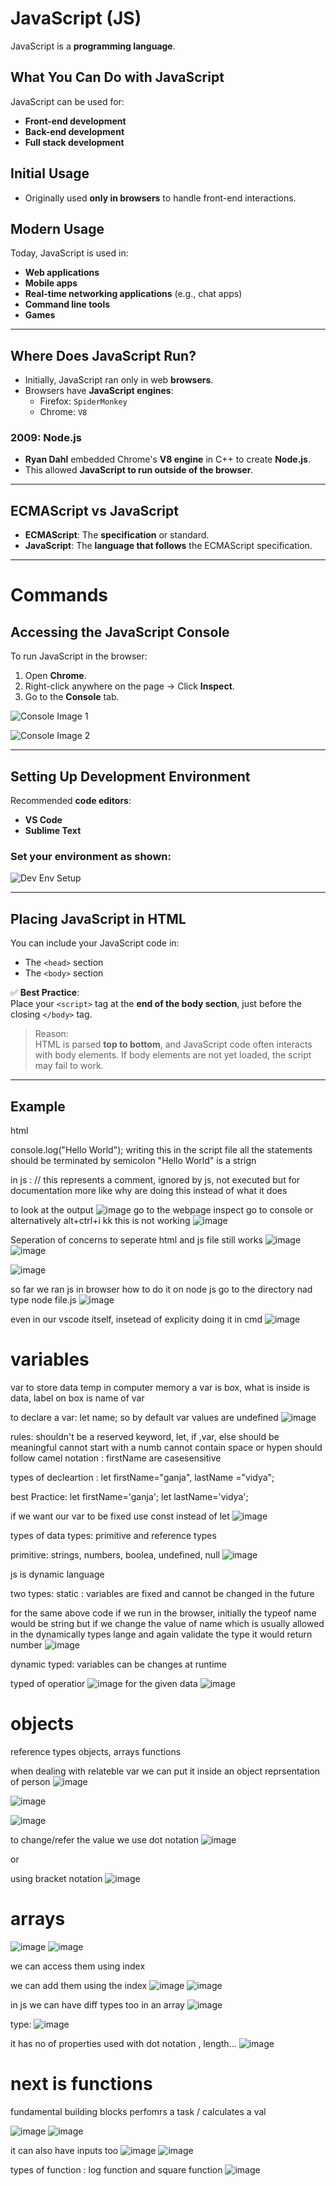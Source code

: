 # JavaScript (JS)

JavaScript is a **programming language**.

## What You Can Do with JavaScript

JavaScript can be used for:
- **Front-end development**
- **Back-end development**
- **Full stack development**

## Initial Usage

- Originally used **only in browsers** to handle front-end interactions.

## Modern Usage

Today, JavaScript is used in:
- **Web applications**
- **Mobile apps**
- **Real-time networking applications** (e.g., chat apps)
- **Command line tools**
- **Games**

---

## Where Does JavaScript Run?

- Initially, JavaScript ran only in web **browsers**.
- Browsers have **JavaScript engines**:
  - Firefox: `SpiderMonkey`
  - Chrome: `V8`

### 2009: Node.js

- **Ryan Dahl** embedded Chrome's **V8 engine** in C++ to create **Node.js**.
- This allowed **JavaScript to run outside of the browser**.

---

## ECMAScript vs JavaScript

- **ECMAScript**: The **specification** or standard.
- **JavaScript**: The **language that follows** the ECMAScript specification.

---

# Commands

## Accessing the JavaScript Console

To run JavaScript in the browser:

1. Open **Chrome**.
2. Right-click anywhere on the page → Click **Inspect**.
3. Go to the **Console** tab.

![Console Image 1](https://github.com/user-attachments/assets/77446bc8-3e9e-49b3-9894-a4cb18b6acd2)

![Console Image 2](https://github.com/user-attachments/assets/56aecb99-22f7-4949-bf79-9dfe0e0ff5fd)

---

## Setting Up Development Environment

Recommended **code editors**:
- **VS Code**
- **Sublime Text**

### Set your environment as shown:

![Dev Env Setup](https://github.com/user-attachments/assets/03492717-a1c3-450f-926b-55f2ea5cc7a0)

---

## Placing JavaScript in HTML

You can include your JavaScript code in:
- The `<head>` section
- The `<body>` section

✅ **Best Practice**:  
Place your `<script>` tag at the **end of the body section**, just before the closing `</body>` tag.

> Reason:  
HTML is parsed **top to bottom**, and JavaScript code often interacts with body elements. If body elements are not yet loaded, the script may fail to work.

---

## Example

html
<script>
  console.log("Hello World");
</script>


console.log("Hello World");
writing this in the script file
all the statements should be terminated by semicolon 
"Hello World" is a strign 

in js : // this represents a comment, ignored by js, not executed but for documentation
more like why are doing this instead of what it does 


to look at the output 
![image](https://github.com/user-attachments/assets/d83592e3-66b3-4f50-8d29-c21fae8b3d51)
go to the webpage
inspect go to console 
or alternatively
alt+ctrl+i kk this is not working
![image](https://github.com/user-attachments/assets/8edc4321-6307-49c2-a252-a19ff896ef87)


Seperation of concerns to seperate html and js file 
still works
![image](https://github.com/user-attachments/assets/8db75296-483e-421d-9217-b28de305cf94)
![image](https://github.com/user-attachments/assets/28a0190d-26a7-435e-b7e4-40024d2a44c0)


![image](https://github.com/user-attachments/assets/d77e22d4-7ade-44a1-9709-e5046e6da8e9)



so far we ran js in browser
how to do it on node js 
go to the directory nad type node file.js
![image](https://github.com/user-attachments/assets/0848165a-d86c-4ef6-92ce-1515cf2259f6)


even in our vscode itself, insetead of explicity doing it in cmd 
![image](https://github.com/user-attachments/assets/7cae88ec-366d-411a-9917-a0353fdf0994)


# variables 
var to store data temp in computer memory 
a var is box, what is inside is data, label on box is name of var 

to declare a var: 
let name; 
so by default var values are undefined 
![image](https://github.com/user-attachments/assets/74c2365b-0e34-4810-9788-445ec7ceca21)


rules: 
shouldn't be a reserved keyword, let, if ,var, else
should be meaningful
cannot start with a numb
cannot contain space or hypen 
should follow camel notation : firstName
are casesensitive

types of decleartion : 
let firstName="ganja", lastName ="vidya";

best Practice:
let firstName='ganja';
let lastName='vidya';

if we want our var to be fixed use const instead of let
![image](https://github.com/user-attachments/assets/89646836-ee9b-4672-9b77-2deb0eec4926)



types of data types: 
primitive and reference types

primitive: 
strings, numbers, boolea, undefined, null
![image](https://github.com/user-attachments/assets/f2d249cb-d2f7-40b0-aa98-c6be0d31eda1)

js is dynamic language 

two types: 
static : variables are fixed and cannot be changed in the future 


for the same above code if we run in the browser, initially the typeof name would be string 
but if we change the value of name which is usually allowed in the dynamically types lange
and again validate the type it would return number 
![image](https://github.com/user-attachments/assets/bbe09c9e-4eaf-4ee7-9a5e-04caa0519bbd)

dynamic typed: variables can be changes at runtime 

typed of operatior 
![image](https://github.com/user-attachments/assets/a9731706-4de1-4a43-a9e4-aad4a0323972)
for the given data
![image](https://github.com/user-attachments/assets/f591bb71-578c-41e7-a334-8830e54e1630)


# objects
reference types 
objects, 
arrays
functions

when dealing with relateble var we can put it inside an object
reprsentation of person 
![image](https://github.com/user-attachments/assets/f55a69a4-7174-4892-aa13-499a4ee2b43c)

![image](https://github.com/user-attachments/assets/adf3514a-902b-4cb8-ae72-6dbf8016a28e)

![image](https://github.com/user-attachments/assets/947f2337-34f8-4dd4-b409-77dae33461db)

to change/refer the value we use dot notation 
![image](https://github.com/user-attachments/assets/1ca8f9fd-5d71-4e89-82d7-2cf0cad034c3)

or 


using bracket notation
![image](https://github.com/user-attachments/assets/e440ee47-9478-4a66-b6cc-b37af0c81446)


# arrays
![image](https://github.com/user-attachments/assets/09bec0d1-d428-4cf0-8bcd-16240145377c)
![image](https://github.com/user-attachments/assets/ff37e113-2301-43f5-8aff-0f2b233dbb8b)

we can access them using index

we can add them using the index
![image](https://github.com/user-attachments/assets/4bdd94af-dfc6-4106-86fd-abf4a9daf075)
![image](https://github.com/user-attachments/assets/3b063ba8-b96a-43cc-9546-0c6687d02386)

in js we can have diff types too in an array 
![image](https://github.com/user-attachments/assets/611c6238-80c6-4358-9c3a-e96e25623159)





type: 
![image](https://github.com/user-attachments/assets/da65a7fc-7da9-4d38-9d7f-204e69b6cd31)

it has no of properties used with dot notation , length...
![image](https://github.com/user-attachments/assets/1ac10ff5-3276-4744-b738-5e69569504d9)

# next is functions 

fundamental building blocks 
perfomrs a task / calculates a val 

![image](https://github.com/user-attachments/assets/846651d5-b306-4ab2-aaf6-3e67b3592a43)
![image](https://github.com/user-attachments/assets/50b77c1c-7a1c-4de9-92c6-67c12bd4c40a)


it can also have inputs too 
![image](https://github.com/user-attachments/assets/6998a470-2027-4bc5-b07d-06df356770ad)
![image](https://github.com/user-attachments/assets/87e9b0d9-fd9a-4151-88df-9734a21db50b)

types of function : 
log function and square function 
![image](https://github.com/user-attachments/assets/8ccfae33-ab53-4043-a281-85d2b9a86c3c)

